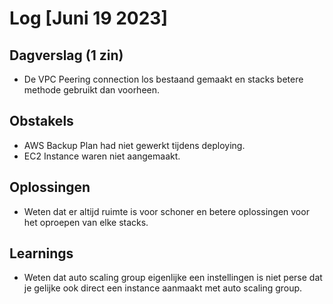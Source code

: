 # Log [Juni 19 2023]

  

## Dagverslag (1 zin)
- De VPC Peering connection los bestaand gemaakt en stacks betere methode gebruikt dan voorheen.
  

## Obstakels
- AWS Backup Plan had niet gewerkt tijdens deploying.
- EC2 Instance waren niet aangemaakt.

## Oplossingen
- Weten dat er altijd ruimte is voor schoner en betere oplossingen voor het oproepen van elke stacks.

## Learnings
- Weten dat auto scaling group eigenlijke een instellingen is niet perse dat je gelijke ook direct een instance aanmaakt met auto scaling group.